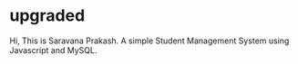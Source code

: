 # upgraded
Hi, This is Saravana Prakash.
A simple Student Management System using Javascript and MySQL.
